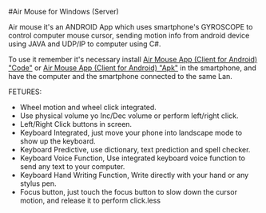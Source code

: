#Air Mouse for Windows (Server)

Air mouse it's an ANDROID App which uses smartphone's GYROSCOPE to control computer mouse cursor, sending motion info from android device using JAVA and UDP/IP to computer using C#.

To use it remember it's necessary install [Air Mouse App (Client for Android) "Code"](https://github.com/henrydm/AirMouseWindows) or [Air Mouse App (Client for Android) "Apk"](http://www.androidairmouse.com) in the smartphone, and have the computer and the smartphone connected to the same Lan.

FETURES:
* Wheel motion and wheel click integrated.
* Use physical volume yo Inc/Dec volume or perform left/right click.
* Left/Right Click buttons in screen.
* Keyboard Integrated, just move your phone into landscape mode to show up the keyboard.
* Keyboard Predictive, use dictionary, text prediction and spell checker.
* Keyboard Voice Function, Use integrated keyboard voice function to send any text to your computer.
* Keyboard Hand Writing Function, Write directly with your hand or any stylus pen.
* Focus button, just touch the focus button to slow down the cursor motion, and release it to perform click.less
